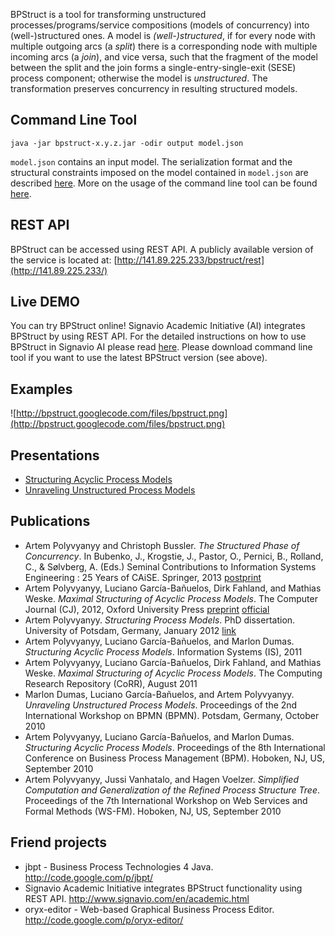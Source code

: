 BPStruct is a tool for transforming unstructured processes/programs/service compositions (models of concurrency) into (well-)structured ones. A model is _(well-)structured_, if for every node with multiple outgoing arcs (a _split_) there is a corresponding node with multiple incoming arcs (a _join_), and vice versa, such that the fragment of the model between the split and the join forms a single-entry-single-exit (SESE) process component; otherwise the model is _unstructured_. The transformation preserves concurrency in resulting structured models.

## Command Line Tool ##

```
java -jar bpstruct-x.y.z.jar -odir output model.json
```

`model.json` contains an input model. The serialization format and the structural constraints imposed on the model contained in `model.json` are described [here](SerializationFormat.md). More on the usage of the command line tool can be found [here](CommandLineTool.md).

## REST API ##

BPStruct can be accessed using REST API. A publicly available version of the service is located at: [http://141.89.225.233/bpstruct/rest](http://141.89.225.233/)

## Live DEMO ##

You can try BPStruct online! Signavio Academic Initiative (AI) integrates BPStruct by using REST API. For the detailed instructions on how to use BPStruct in Signavio AI please read [here](SignavioAI.md). Please download command line tool if you want to use the latest BPStruct version (see above).

## Examples ##

![http://bpstruct.googlecode.com/files/bpstruct.png](http://bpstruct.googlecode.com/files/bpstruct.png)

## Presentations ##
  * <a href='http://www.slideshare.net/ArtemPolyvyanyy/structuring-acyclic-process-models' title='Structuring Acyclic Process Models'>Structuring Acyclic Process Models</a>
  * <a href='http://www.slideshare.net/bpmn2010/bpmn2010-dumas-5557965' title='Unraveling Unstructured Process Models'>Unraveling Unstructured Process Models</a>

## Publications ##
  * Artem Polyvyanyy and Christoph Bussler. _The Structured Phase of Concurrency_. In Bubenko, J., Krogstie, J., Pastor, O., Pernici, B., Rolland, C., & Sølvberg, A. (Eds.) Seminal Contributions to Information Systems Engineering : 25 Years of CAiSE. Springer, 2013 [postprint](http://eprints.qut.edu.au/59708/)
  * Artem Polyvyanyy, Luciano García-Bañuelos, Dirk Fahland, and Mathias Weske. _Maximal Structuring of Acyclic Process Models_. The Computer Journal (CJ), 2012, Oxford University Press [preprint](http://eprints.qut.edu.au/57406/) [official](http://dx.doi.org/10.1093/comjnl/bxs126)
  * Artem Polyvyanyy. _Structuring Process Models_. PhD dissertation. University of Potsdam, Germany, January 2012 [link](http://nbn-resolving.de/urn:nbn:de:kobv:517-opus-59024)
  * Artem Polyvyanyy, Luciano García-Bañuelos, and Marlon Dumas. _Structuring Acyclic Process Models_. Information Systems (IS), 2011
  * Artem Polyvyanyy, Luciano García-Bañuelos, Dirk Fahland, and Mathias Weske. _Maximal Structuring of Acyclic Process Models_. The Computing Research Repository (CoRR), August 2011
  * Marlon Dumas, Luciano García-Bañuelos, and Artem Polyvyanyy. _Unraveling Unstructured Process Models_. Proceedings of the 2nd International Workshop on BPMN (BPMN). Potsdam, Germany, October 2010
  * Artem Polyvyanyy, Luciano García-Bañuelos, and Marlon Dumas. _Structuring Acyclic Process Models_. Proceedings of the 8th International Conference on Business Process Management (BPM). Hoboken, NJ, US, September 2010
  * Artem Polyvyanyy, Jussi Vanhatalo, and Hagen Voelzer. _Simplified Computation and Generalization of the Refined Process Structure Tree_. Proceedings of the 7th International Workshop on Web Services and Formal Methods (WS-FM). Hoboken, NJ, US, September 2010

## Friend projects ##
  * jbpt - Business Process Technologies 4 Java. http://code.google.com/p/jbpt/
  * Signavio Academic Initiative integrates BPStruct functionality using REST API. http://www.signavio.com/en/academic.html
  * oryx-editor - Web-based Graphical Business Process Editor. http://code.google.com/p/oryx-editor/